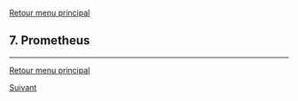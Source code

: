 [Retour menu principal](../README.md)

## 7. Prometheus

-----------------------------------------------------------------------------------------------------------------------------------

[Retour menu principal](../README.md)

[Suivant](08-Grafana.md)
